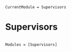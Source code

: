 ```@meta
CurrentModule = Supervisors
```

# Supervisors

```@index
```

```@autodocs
Modules = [Supervisors]
```
